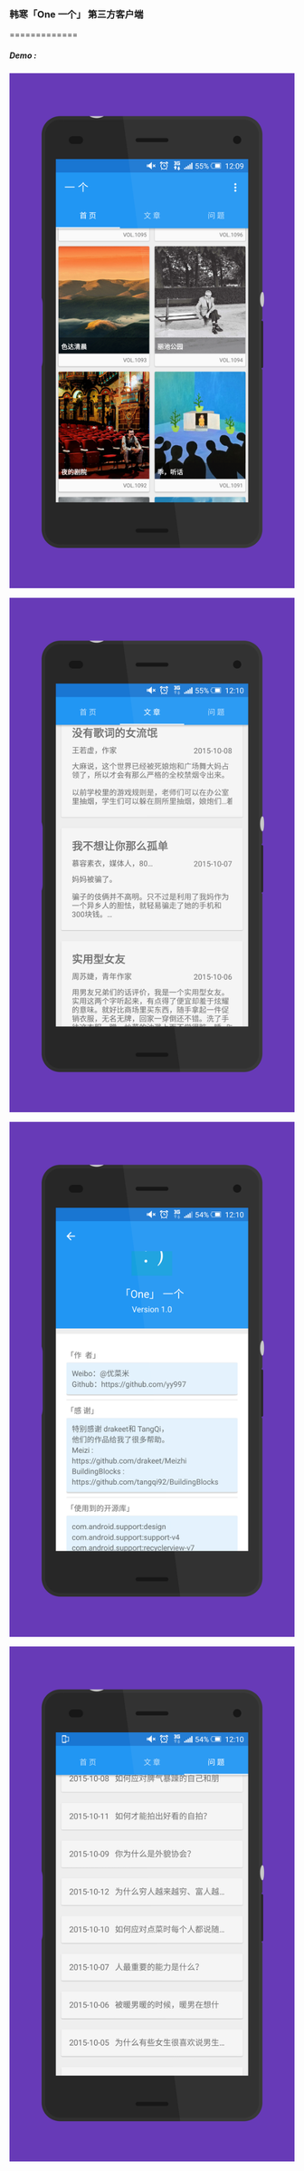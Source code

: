 ### 韩寒「One 一个」 第三方客户端
=============
##### Demo :
![](/screenshots/one_1.png)

![](/screenshots/one_2.png)

![](/screenshots/one_3.png)

![](/screenshots/one_4.png)
